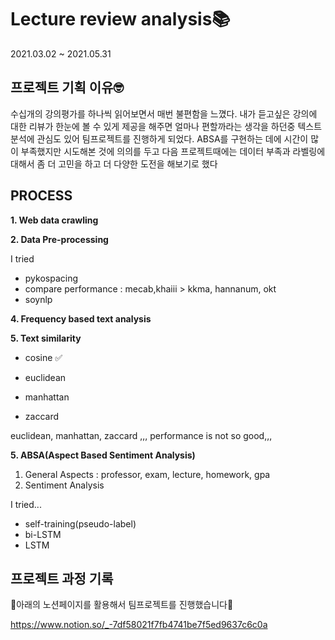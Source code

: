# Lecture review analysis📚
2021.03.02 ~ 2021.05.31
## 프로젝트 기획 이유🤓
수십개의 강의평가를 하나씩 읽어보면서 매번 불편함을 느꼈다. 내가 듣고싶은 강의에 대한 리뷰가 한눈에 볼 수 있게 제공을 해주면 얼마나 편할까라는 생각을 하던중 텍스트 분석에 관심도 있어 팀프로젝트를 진행하게 되었다. ABSA를 구현하는 데에 시간이 많이 부족했지만 시도해본 것에 의의를 두고 다음 프로젝트때에는 데이터 부족과 라벨링에 대해서 좀 더 고민을 하고 더 다양한 도전을 해보기로 했다
## PROCESS
**1. Web data crawling**

**2. Data Pre-processing**

  I tried
  - pykospacing
  - compare performance : mecab,khaiii > kkma, hannanum, okt
  - soynlp
 
**4. Frequency based text analysis**

**5. Text similarity**

  - cosine ✅
  
  - euclidean
  
  - manhattan
  
  - zaccard
  
  euclidean, manhattan, zaccard ,,, performance is not so good,,,
  
**5. ABSA(Aspect Based Sentiment Analysis)**

  1. General Aspects : professor, exam, lecture, homework, gpa
  2. Sentiment Analysis
  
  I tried...
  
  - self-training(pseudo-label)
  - bi-LSTM
  - LSTM

## 프로젝트 과정 기록
📃아래의 노션페이지를 활용해서 팀프로젝트를 진행했습니다📃

https://www.notion.so/_-7df58021f7fb4741be7f5ed9637c6c0a
 
